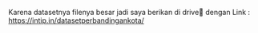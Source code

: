 
Karena datasetnya filenya besar jadi saya berikan di drive🙏
dengan Link :
https://intip.in/datasetperbandingankota/
